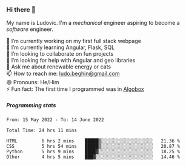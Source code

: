 ### Hi there 👋

My name is Ludovic. I'm a *mechanical* engineer aspiring to become a *software* engineer.

 🔭 I’m currently working on my first full stack webpage<br/>
 🌱 I’m currently learning Angular, Flask, SQL<br/>
 👯 I’m looking to collaborate on fun projects<br/>
 🤔 I’m looking for help with Angular and geo libraries<br/>
 💬 Ask me about renewable energy or cats<br/>
 📫 How to reach me: ludo.beghin@gmail.com<br/>
 😄 Pronouns: He/Him<br/>
 ⚡ Fun fact: The first time I programmed was in [Algobox](https://fr.wikipedia.org/wiki/Algobox)<br/>

##### Programming stats
<!--START_SECTION:waka-->

```text
From: 15 May 2022 - To: 14 June 2022

Total Time: 24 hrs 11 mins

HTML         6 hrs 2 mins    █████▒░░░░░░░░░░░░░░░░░░░   21.36 %
CSS          5 hrs 54 mins   █████▒░░░░░░░░░░░░░░░░░░░   20.87 %
Python       5 hrs 9 mins    ████▓░░░░░░░░░░░░░░░░░░░░   18.25 %
Other        4 hrs 5 mins    ███▓░░░░░░░░░░░░░░░░░░░░░   14.46 %
```

<!--END_SECTION:waka-->
